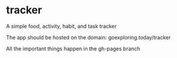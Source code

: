 # tracker
A simple food, activity, habit, and task tracker


The app should be hosted on the domain: goexploring.today/tracker


All the important things happen in the gh-pages branch
